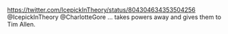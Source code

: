 https://twitter.com/IcepickInTheory/status/804304634353504256 @IcepickInTheory @CharlotteGore ... takes powers away and gives them to Tim Allen.